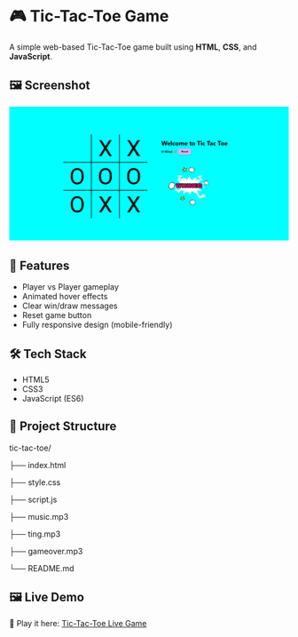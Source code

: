 # 🎮 Tic-Tac-Toe Game

A simple web-based Tic-Tac-Toe game built using **HTML**, **CSS**, and **JavaScript**.

## 🖼️ Screenshot

![Tic-Tac-Toe Screenshot](./Screenshot.png)


## 🚀 Features

- Player vs Player gameplay
- Animated hover effects
- Clear win/draw messages
- Reset game button
- Fully responsive design (mobile-friendly)

## 🛠️ Tech Stack

- HTML5
- CSS3
- JavaScript (ES6)

## 📁 Project Structure
tic-tac-toe/

├── index.html

├── style.css

├── script.js

├── music.mp3

├── ting.mp3

├── gameover.mp3

└── README.md


## 🖼️ Live Demo

🚀 Play it here: [Tic-Tac-Toe Live Game](https://pravallika2580.github.io/Tic-Tac-Toe/)
